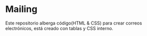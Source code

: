 # Mailing
Este repositorio alberga código(HTML &amp; CSS)  para crear correos electrónicos, está creado con tablas y CSS interno.
